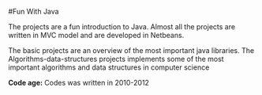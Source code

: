#Fun With Java

The projects are a fun introduction to Java. 
Almost all the projects are written in MVC model and are developed in Netbeans.

The basic projects are an overview of the most important java libraries.
The Algorithms-data-structures projects implements some of the most important algorithms and data structures in computer science 

<b>Code age:</b> Codes was written in 2010-2012